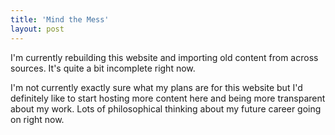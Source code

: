 ```yaml
---
title: 'Mind the Mess'
layout: post
---
```


I'm currently rebuilding this website and importing old content from across sources. It's quite a bit incomplete right now.

I'm not currently exactly sure what my plans are for this website but I'd definitely like to start hosting more content here and being more transparent about my work. Lots of philosophical thinking about my future career going on right now.
